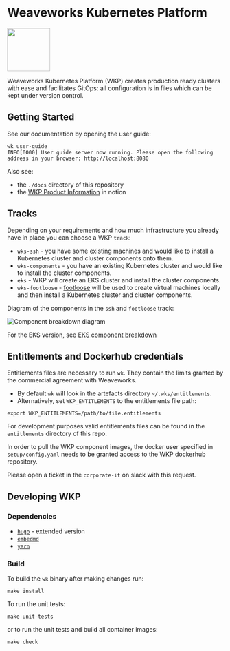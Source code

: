 # Weaveworks Kubernetes Platform

<img src="/docs/images/wk-transparent.svg" height="100">

Weaveworks Kubernetes Platform (WKP) creates production ready clusters with ease and
facilitates GitOps: all configuration is in files which can be kept under version control.

## Getting Started

See our documentation by opening the user guide:

```console
wk user-guide
INFO[0000] User guide server now running. Please open the following address in your browser: http://localhost:8080
```

Also see:

- the `./docs` directory of this repository
- the [WKP Product Information](https://www.notion.so/weaveworks/WKP-Product-information-a6f142ce885b41c288ab97b0eb21fbf4) in notion

## Tracks

Depending on your requirements and how much infrastructure you already have in place you can choose a WKP `track`:

- `wks-ssh` - you have some existing machines and would like to install a Kubernetes cluster and cluster components onto them.
- `wks-components` - you have an existing Kubernetes cluster and would like to install the cluster components.
- `eks` - WKP will create an EKS cluster and install the cluster components.
- `wks-footloose` - [footloose](https://github.com/weaveworks/footloose) will be used to create virtual machines locally and then install a Kubernetes cluster and cluster components.

Diagram of the components in the `ssh` and `footloose` track:

![Component breakdown diagram](/docs/images/component-breakdown.png)

For the EKS version, see [EKS component breakdown](/docs/component-diagram-eks.md)

## Entitlements and Dockerhub credentials

Entitlements files are necessary to run `wk`. They contain the limits
granted by the commercial agreement with Weaveworks.

- By default `wk` will look in the artefacts directory `~/.wks/entitlements`.
- Alternatively, set `WKP_ENTITLEMENTS` to the entitlements file path:

```console
export WKP_ENTITLEMENTS=/path/to/file.entitlements
```

For development purposes valid entitlements files can be found in the `entitlements` directory of this repo.

In order to pull the WKP component images, the docker user specified in `setup/config.yaml` needs
to be granted access to the WKP dockerhub repository.

Please open a ticket in the `corporate-it` on slack with this request.

## Developing WKP

### Dependencies

- [`hugo`](https://gohugo.io/getting-started/quick-start/) - extended version
- [`embedmd`](https://github.com/campoy/embedmd)
- [`yarn`](https://classic.yarnpkg.com/en/docs/install)

### Build

To build the `wk` binary after making changes run:

```console
make install
```

To run the unit tests:

```console
make unit-tests
```

or to run the unit tests and build all container images:

```console
make check
```
